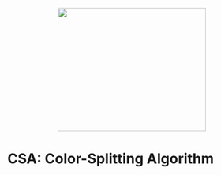 <p align="center">
  <img width="300" height="250" src="https://github.com/cnquang/test/assets/87842051/797f1181-9f25-4353-bea5-40c39d0accc7">
</p>

# CSA: Color-Splitting Algorithm
